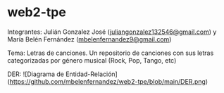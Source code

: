 # web2-tpe
Integrantes: Julián Gonzalez José (juliangonzalez132546@gmail.com) y María Belén Fernández (mbelenfernandez9@gmail.com)

Tema: Letras de canciones. Un repositorio de canciones con sus letras categorizadas por género musical (Rock, Pop, Tango, etc)

DER:
<span>![</span><span>Diagrama de Entidad-Relación</span><span>]</span><span>(</span><span>https://github.com/mbelenfernandez/web2-tpe/blob/main/DER.png</span><span>)</span>
